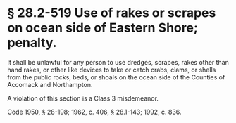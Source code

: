 # § 28.2-519 Use of rakes or scrapes on ocean side of Eastern Shore; penalty.

<p>It shall be unlawful for any person to use dredges, scrapes, rakes other than hand rakes, or other like devices to take or catch crabs, clams, or shells from the public rocks, beds, or shoals on the ocean side of the Counties of Accomack and Northampton.</p><p>A violation of this section is a Class 3 misdemeanor.</p><p>Code 1950, § 28-198; 1962, c. 406, § 28.1-143; 1992, c. 836.</p>